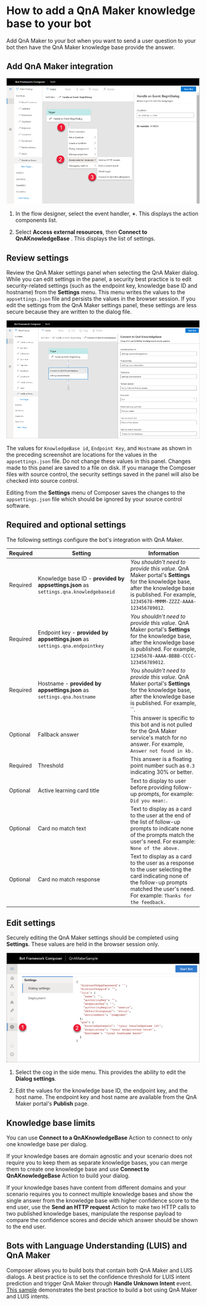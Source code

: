 # How to add a QnA Maker knowledge base to your bot

Add QnA Maker to your bot when you want to send a user question to your bot then have the QnA Maker knowledge base provide the answer. 

## Add QnA Maker integration

![Add QnA Maker to bot as an integration](./media/integration/qna-maker-begin-integration.png)

1. In the flow designer, select the event handler, **+**. This displays the action components list. 

1. Select **Access external resources**, then **Connect to QnAKnowledgeBase** . This displays the list of settings. 
 

## Review settings

Review the QnA Maker settings panel when selecting the QnA Maker dialog. While you can edit settings in the panel, a security best practice is to edit security-related settings (such as the endpoint key, knowledge base ID and hostname) from the **Settings** menu. This menu writes the values to the `appsettings.json` file and persists the values in the browser session. If you edit the settings from the QnA Maker settings panel, these settings are less secure because they are written to the dialog file. 

![Review Qna Maker settings](./media/integration/qna-maker-review-settings.png)

The values for `KnowledgeBase id`, `Endpoint Key`, and `Hostname` as shown in the preceding screenshot are locations for the values in the `appsettings.json` file. Do not change these values in this panel. Changes made to this panel are saved to a file on disk. If you manage the Composer files with source control, the security settings saved in the panel will also be checked into source control.  

Editing from the **Settings** menu of Composer saves the changes to the `appsettings.json` file which should be ignored by your source control software.

## Required and optional settings

The following settings configure the bot's integration with QnA Maker.

|Required|Setting|Information|
|--|--|--|
|Required|Knowledge base ID - **provided by appsettings.json** as `settings.qna.knowledgebaseid`|_You shouldn't need to provide this value._ QnA Maker portal's **Settings** for the knowledge base, after the knowledge base is published. For example, `12345678-MMMM-ZZZZ-AAAA-123456789012`.| 
|Required|Endpoint key - **provided by appsettings.json** as `settings.qna.endpointkey`|_You shouldn't need to provide this value._ QnA Maker portal's **Settings** for the knowledge base, after the knowledge base is published. For example, `12345678-AAAA-BBBB-CCCC-123456789012`.|
|Required|Hostname - **provided by appsettings.json**  as `settings.qna.hostname`|_You shouldn't need to provide this value._ QnA Maker portal's **Settings** for the knowledge base, after the knowledge base is published. For example, ``.|
|Optional|Fallback answer|This answer is specific to this bot and is not pulled for the QnA Maker service's match for no answer. For example, `Answer not found in kb.`|
|Required|Threshold|This answer is a floating point number such as `0.3` indicating 30% or better. |
|Optional|Active learning card title|Text to display to user before providing follow-up prompts, for example: `Did you mean:`.|
|Optional|Card no match text|Text to display as a card to the user at the end of the list of follow-up prompts to indicate none of the prompts match the user's need. For example: `None of the above.`|
|Optional|Card no match response|Text to display as a card to the user as a response to the user selecting the card indicating none of the follow-up prompts matched the user's need. For example: `Thanks for the feedback.`|


## Edit settings

Securely editing the QnA Maker settings should be completed using **Settings**. These values are held in the browser session only.

![Edit Qna Maker settings](./media/integration/qna-maker-edit-settings.png)

1. Select the cog in the side menu. This provides the ability to edit the **Dialog settings**. 

1. Edit the values for the knowledge base ID, the endpoint key, and the host name. The endpoint key and host name are available from the QnA Maker portal's **Publish** page.  

## Knowledge base limits

You can use **Connect to a QnAKnowledgeBase** Action to connect to only one knowledge base per dialog. 

If your knowledge bases are domain agnostic and your scenario does not require you to keep them as separate knowledge bases, you can merge them to create one knowledge base and use **Connect to QnAKnowledgeBase** Action to build your dialog. 

If your knowledge bases have content from different domains and your scenario requires you to connect multiple knowledge bases and show the single answer from the knowledge base with higher confidence score to the end user, use the **Send an HTTP request** Action to make two HTTP calls to two published knowledge bases, manipulate the response payload to compare the confidence scores and decide which answer should be shown to the end user. 

## Bots with Language Understanding (LUIS) and QnA Maker

Composer allows you to build bots that contain both QnA Maker and LUIS dialogs. A best practice is to set the confidence threshold for LUIS intent prediction and trigger QnA Maker through **Handle Unknown Intent** event. [This sample]() demonstrates the best practice to build a bot using QnA Maker and LUIS intents. 
